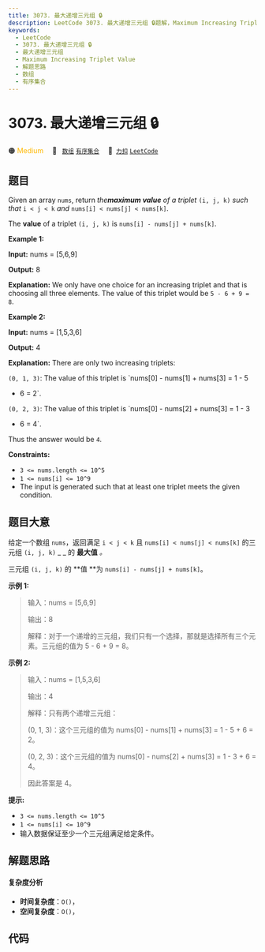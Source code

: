 ```yaml
---
title: 3073. 最大递增三元组 🔒
description: LeetCode 3073. 最大递增三元组 🔒题解，Maximum Increasing Triplet Value，包含解题思路、复杂度分析以及完整的 JavaScript 代码实现。
keywords:
  - LeetCode
  - 3073. 最大递增三元组 🔒
  - 最大递增三元组
  - Maximum Increasing Triplet Value
  - 解题思路
  - 数组
  - 有序集合
---
```


# 3073. 最大递增三元组 🔒

🟠 <font color=#ffb800>Medium</font>&emsp; 🔖&ensp; [`数组`](/tag/array.md) [`有序集合`](/tag/ordered-set.md)&emsp; 🔗&ensp;[`力扣`](https://leetcode.cn/problems/maximum-increasing-triplet-value) [`LeetCode`](https://leetcode.com/problems/maximum-increasing-triplet-value)

## 题目

Given an array `nums`, return _the**maximum value** of a triplet_ `(i, j, k)`
_such that_ `i < j < k` _and_ `nums[i] < nums[j] < nums[k]`.

The **value** of a triplet `(i, j, k)` is `nums[i] - nums[j] + nums[k]`.



**Example 1:**

**Input:** nums = [5,6,9]

**Output:** 8

**Explanation:** We only have one choice for an increasing triplet and that is
choosing all three elements. The value of this triplet would be `5 - 6 + 9 =
8`.

**Example 2:**

**Input:** nums = [1,5,3,6]

**Output:** 4

**Explanation:** There are only two increasing triplets:

`(0, 1, 3)`: The value of this triplet is `nums[0] - nums[1] + nums[3] = 1 - 5
+ 6 = 2`.

`(0, 2, 3)`: The value of this triplet is `nums[0] - nums[2] + nums[3] = 1 - 3
+ 6 = 4`.

Thus the answer would be `4`.



**Constraints:**

  * `3 <= nums.length <= 10^5`
  * `1 <= nums[i] <= 10^9`
  * The input is generated such that at least one triplet meets the given condition.


## 题目大意

给定一个数组 `nums`，返回满足 `i < j < k` 且 `nums[i] < nums[j] < nums[k]` 的三元组 `(i, j,
k)` _ _ 的 **最大值** _。_

三元组 `(i, j, k)`  的 **值  **为 `nums[i] - nums[j] + nums[k]`。





**示例 1:**

> 
> 
> 
> 
> 
> 输入：nums = [5,6,9]
> 
> 输出：8
> 
> 解释：对于一个递增的三元组，我们只有一个选择，那就是选择所有三个元素。三元组的值为 5 - 6 + 9 = 8。
> 
> 

**示例 2:**

> 
> 
> 
> 
> 
> 输入：nums = [1,5,3,6]
> 
> 输出：4
> 
> 解释：只有两个递增三元组：
> 
> (0, 1, 3)：这个三元组的值为 nums[0] - nums[1] + nums[3] = 1 - 5 + 6 = 2。
> 
> (0, 2, 3)：这个三元组的值为 nums[0] - nums[2] + nums[3] = 1 - 3 + 6 = 4。
> 
> 因此答案是 4。
> 
> 



**提示:**

  * `3 <= nums.length <= 10^5`
  * `1 <= nums[i] <= 10^9`
  * 输入数据保证至少一个三元组满足给定条件。


## 解题思路

#### 复杂度分析

- **时间复杂度**：`O()`，
- **空间复杂度**：`O()`，

## 代码

```javascript

```